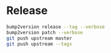 # Release

```bash
bump2version release --tag --verbose
bump2version patch --verbose
git push upstream master
git push upstream --tags
```
